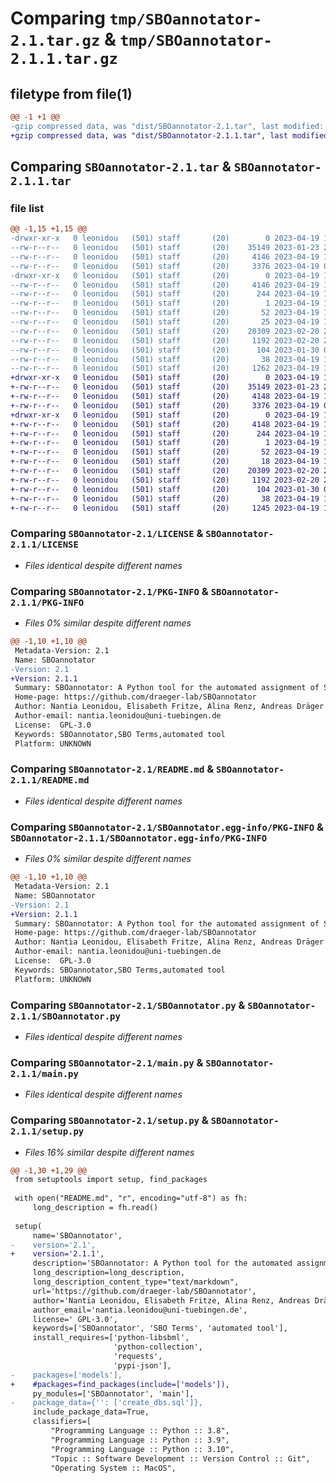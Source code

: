 # Comparing `tmp/SBOannotator-2.1.tar.gz` & `tmp/SBOannotator-2.1.1.tar.gz`

## filetype from file(1)

```diff
@@ -1 +1 @@
-gzip compressed data, was "dist/SBOannotator-2.1.tar", last modified: Wed Apr 19 10:36:53 2023, max compression
+gzip compressed data, was "dist/SBOannotator-2.1.1.tar", last modified: Wed Apr 19 10:45:45 2023, max compression
```

## Comparing `SBOannotator-2.1.tar` & `SBOannotator-2.1.1.tar`

### file list

```diff
@@ -1,15 +1,15 @@
-drwxr-xr-x   0 leonidou   (501) staff       (20)        0 2023-04-19 10:36:53.368129 SBOannotator-2.1/
--rw-r--r--   0 leonidou   (501) staff       (20)    35149 2023-01-23 22:12:54.000000 SBOannotator-2.1/LICENSE
--rw-r--r--   0 leonidou   (501) staff       (20)     4146 2023-04-19 10:36:53.367784 SBOannotator-2.1/PKG-INFO
--rw-r--r--   0 leonidou   (501) staff       (20)     3376 2023-04-19 08:25:50.000000 SBOannotator-2.1/README.md
-drwxr-xr-x   0 leonidou   (501) staff       (20)        0 2023-04-19 10:36:53.367321 SBOannotator-2.1/SBOannotator.egg-info/
--rw-r--r--   0 leonidou   (501) staff       (20)     4146 2023-04-19 10:36:53.000000 SBOannotator-2.1/SBOannotator.egg-info/PKG-INFO
--rw-r--r--   0 leonidou   (501) staff       (20)      244 2023-04-19 10:36:53.000000 SBOannotator-2.1/SBOannotator.egg-info/SOURCES.txt
--rw-r--r--   0 leonidou   (501) staff       (20)        1 2023-04-19 10:36:53.000000 SBOannotator-2.1/SBOannotator.egg-info/dependency_links.txt
--rw-r--r--   0 leonidou   (501) staff       (20)       52 2023-04-19 10:36:53.000000 SBOannotator-2.1/SBOannotator.egg-info/requires.txt
--rw-r--r--   0 leonidou   (501) staff       (20)       25 2023-04-19 10:36:53.000000 SBOannotator-2.1/SBOannotator.egg-info/top_level.txt
--rw-r--r--   0 leonidou   (501) staff       (20)    20309 2023-02-20 21:46:40.000000 SBOannotator-2.1/SBOannotator.py
--rw-r--r--   0 leonidou   (501) staff       (20)     1192 2023-02-20 21:45:02.000000 SBOannotator-2.1/main.py
--rw-r--r--   0 leonidou   (501) staff       (20)      104 2023-01-30 09:25:48.000000 SBOannotator-2.1/pyproject.toml
--rw-r--r--   0 leonidou   (501) staff       (20)       38 2023-04-19 10:36:53.368274 SBOannotator-2.1/setup.cfg
--rw-r--r--   0 leonidou   (501) staff       (20)     1262 2023-04-19 10:36:21.000000 SBOannotator-2.1/setup.py
+drwxr-xr-x   0 leonidou   (501) staff       (20)        0 2023-04-19 10:45:45.865418 SBOannotator-2.1.1/
+-rw-r--r--   0 leonidou   (501) staff       (20)    35149 2023-01-23 22:12:54.000000 SBOannotator-2.1.1/LICENSE
+-rw-r--r--   0 leonidou   (501) staff       (20)     4148 2023-04-19 10:45:45.865050 SBOannotator-2.1.1/PKG-INFO
+-rw-r--r--   0 leonidou   (501) staff       (20)     3376 2023-04-19 08:25:50.000000 SBOannotator-2.1.1/README.md
+drwxr-xr-x   0 leonidou   (501) staff       (20)        0 2023-04-19 10:45:45.864349 SBOannotator-2.1.1/SBOannotator.egg-info/
+-rw-r--r--   0 leonidou   (501) staff       (20)     4148 2023-04-19 10:45:45.000000 SBOannotator-2.1.1/SBOannotator.egg-info/PKG-INFO
+-rw-r--r--   0 leonidou   (501) staff       (20)      244 2023-04-19 10:45:45.000000 SBOannotator-2.1.1/SBOannotator.egg-info/SOURCES.txt
+-rw-r--r--   0 leonidou   (501) staff       (20)        1 2023-04-19 10:45:45.000000 SBOannotator-2.1.1/SBOannotator.egg-info/dependency_links.txt
+-rw-r--r--   0 leonidou   (501) staff       (20)       52 2023-04-19 10:45:45.000000 SBOannotator-2.1.1/SBOannotator.egg-info/requires.txt
+-rw-r--r--   0 leonidou   (501) staff       (20)       18 2023-04-19 10:45:45.000000 SBOannotator-2.1.1/SBOannotator.egg-info/top_level.txt
+-rw-r--r--   0 leonidou   (501) staff       (20)    20309 2023-02-20 21:46:40.000000 SBOannotator-2.1.1/SBOannotator.py
+-rw-r--r--   0 leonidou   (501) staff       (20)     1192 2023-02-20 21:45:02.000000 SBOannotator-2.1.1/main.py
+-rw-r--r--   0 leonidou   (501) staff       (20)      104 2023-01-30 09:25:48.000000 SBOannotator-2.1.1/pyproject.toml
+-rw-r--r--   0 leonidou   (501) staff       (20)       38 2023-04-19 10:45:45.865532 SBOannotator-2.1.1/setup.cfg
+-rw-r--r--   0 leonidou   (501) staff       (20)     1245 2023-04-19 10:45:14.000000 SBOannotator-2.1.1/setup.py
```

### Comparing `SBOannotator-2.1/LICENSE` & `SBOannotator-2.1.1/LICENSE`

 * *Files identical despite different names*

### Comparing `SBOannotator-2.1/PKG-INFO` & `SBOannotator-2.1.1/PKG-INFO`

 * *Files 0% similar despite different names*

```diff
@@ -1,10 +1,10 @@
 Metadata-Version: 2.1
 Name: SBOannotator
-Version: 2.1
+Version: 2.1.1
 Summary: SBOannotator: A Python tool for the automated assignment of Systems Biology Ontology terms
 Home-page: https://github.com/draeger-lab/SBOannotator
 Author: Nantia Leonidou, Elisabeth Fritze, Alina Renz, Andreas Dräger
 Author-email: nantia.leonidou@uni-tuebingen.de
 License:  GPL-3.0
 Keywords: SBOannotator,SBO Terms,automated tool
 Platform: UNKNOWN
```

### Comparing `SBOannotator-2.1/README.md` & `SBOannotator-2.1.1/README.md`

 * *Files identical despite different names*

### Comparing `SBOannotator-2.1/SBOannotator.egg-info/PKG-INFO` & `SBOannotator-2.1.1/SBOannotator.egg-info/PKG-INFO`

 * *Files 0% similar despite different names*

```diff
@@ -1,10 +1,10 @@
 Metadata-Version: 2.1
 Name: SBOannotator
-Version: 2.1
+Version: 2.1.1
 Summary: SBOannotator: A Python tool for the automated assignment of Systems Biology Ontology terms
 Home-page: https://github.com/draeger-lab/SBOannotator
 Author: Nantia Leonidou, Elisabeth Fritze, Alina Renz, Andreas Dräger
 Author-email: nantia.leonidou@uni-tuebingen.de
 License:  GPL-3.0
 Keywords: SBOannotator,SBO Terms,automated tool
 Platform: UNKNOWN
```

### Comparing `SBOannotator-2.1/SBOannotator.py` & `SBOannotator-2.1.1/SBOannotator.py`

 * *Files identical despite different names*

### Comparing `SBOannotator-2.1/main.py` & `SBOannotator-2.1.1/main.py`

 * *Files identical despite different names*

### Comparing `SBOannotator-2.1/setup.py` & `SBOannotator-2.1.1/setup.py`

 * *Files 16% similar despite different names*

```diff
@@ -1,30 +1,29 @@
 from setuptools import setup, find_packages
 
 with open("README.md", "r", encoding="utf-8") as fh:
     long_description = fh.read()
 
 setup(
     name='SBOannotator',
-    version='2.1',
+    version='2.1.1',
     description='SBOannotator: A Python tool for the automated assignment of Systems Biology Ontology terms',
     long_description=long_description,
     long_description_content_type="text/markdown",
     url='https://github.com/draeger-lab/SBOannotator',
     author='Nantia Leonidou, Elisabeth Fritze, Alina Renz, Andreas Dräger',
     author_email='nantia.leonidou@uni-tuebingen.de',
     license=' GPL-3.0',
     keywords=['SBOannotator', 'SBO Terms', 'automated tool'],
     install_requires=['python-libsbml',
                       'python-collection',
                       'requests',
                       'pypi-json'],
-    packages=['models'],
+    #packages=find_packages(include=['models']),
     py_modules=['SBOannotator', 'main'],
-    package_data={'': ['create_dbs.sql']},
     include_package_data=True,
     classifiers=[
         "Programming Language :: Python :: 3.8",
         "Programming Language :: Python :: 3.9",
         "Programming Language :: Python :: 3.10",
         "Topic :: Software Development :: Version Control :: Git",
         "Operating System :: MacOS",
```

